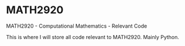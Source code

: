 # MATH2920
MATH2920 - Computational Mathematics - Relevant Code

This is where I will store all code relevant to MATH2920. Mainly Python.

